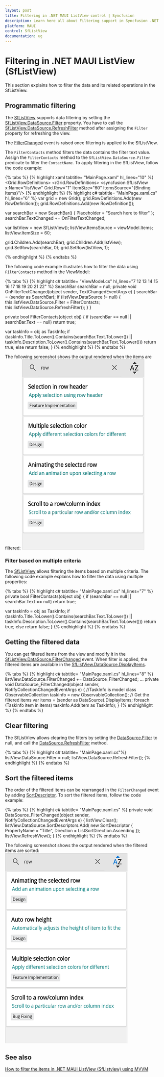 ```yaml
---
layout: post
title: Filtering in .NET MAUI ListView control | Syncfusion
description: Learn here all about Filtering support in Syncfusion .NET MAUI ListView (SfListView) control and more.
platform: MAUI
control: SfListView
documentation: ug
---
```


# Filtering in .NET MAUI ListView (SfListView)

This section explains how to filter the data and its related operations in the SfListView.

## Programmatic filtering

The [SfListView](https://help.syncfusion.com/cr/maui/Syncfusion.Maui.ListView.SfListView.html) supports data filtering by setting the [SfListView.DataSource.Filter](https://help.syncfusion.com/cr/maui/Syncfusion.DataSource.DataSource.html#Syncfusion_DataSource_DataSource_Filter) property. You have to call the [SfListView.DataSource.RefreshFilter](https://help.syncfusion.com/cr/maui/Syncfusion.DataSource.DataSource.html#Syncfusion_DataSource_DataSource_RefreshFilter) method after assigning the `Filter` property for refreshing the view.

The [FilterChanged](https://help.syncfusion.com/cr/maui/Syncfusion.DataSource.DataSource.html#Syncfusion_DataSource_DataSource_FilterChanged) event is raised once filtering is applied to the SfListView.

The `FilterContacts` method filters the data contains the filter text value. Assign the `FilterContacts` method to the `SfListView.DataSource.Filter` predicate to filter the `ContactName`. To apply filtering in the SfListView, follow the code example:

{% tabs %}
{% highlight xaml tabtitle= "MainPage.xaml" hl_lines="10" %}
<ContentPage xmlns:syncfusion="clr-namespace:Syncfusion.Maui.ListView;assembly=Syncfusion.Maui.ListView">
 <Grid>
    <Grid.RowDefinitions>
      <RowDefinition Height="Auto"/>
      <RowDefinition Height="Auto"/>
    </Grid.RowDefinitions>
    <SearchBar x:Name="filterText"
               HeightRequest="40"
               Placeholder="Search here to filter"
               TextChanged="OnFilterTextChanged"/>
    <syncfusion:SfListView x:Name="listView" Grid.Row="1" 
                           ItemSize="60" 
                           ItemsSource="{Binding Items}"/>
  </Grid>
</ContentPage>
{% endhighlight %}
{% highlight c# tabtitle= "MainPage.xaml.cs" hl_lines="6" %}
var grid = new Grid();
grid.RowDefinitions.Add(new RowDefinition());
grid.RowDefinitions.Add(new RowDefinition());

var searchBar = new SearchBar() { Placeholder = "Search here to filter" };
searchBar.TextChanged += OnFilterTextChanged;

var listView = new SfListView();
listView.ItemsSource = viewModel.Items;
listView.ItemSize = 60;

grid.Children.Add(searchBar);
grid.Children.Add(listView);
grid.SetRow(searchBar, 0);
grid.SetRow(listView, 1);

{% endhighlight %}
{% endtabs %}
 
The following code example illustrates how to filter the data using `FilterContacts` method in the ViewModel:

{% tabs %}
{% highlight c# tabtitle= "ViewModel.cs" hl_lines="7 12 13 14 15 16 17 18 19 20 21 22" %}
SearchBar searchBar = null;
private void OnFilterTextChanged(object sender, TextChangedEventArgs e)
{
  searchBar = (sender as SearchBar);
  if (listView.DataSource != null)
  {
    this.listView.DataSource.Filter = FilterContacts;
    this.listView.DataSource.RefreshFilter();
  }
}
 
private bool FilterContacts(object obj)
{
  if (searchBar == null || searchBar.Text == null)
     return true;

  var taskInfo = obj as TaskInfo;
   if (taskInfo.Title.ToLower().Contains(searchBar.Text.ToLower()) || taskInfo.Description.ToLower().Contains(searchBar.Text.ToLower()))
      return true;
  else
      return false;
}
{% endhighlight %}
{% endtabs %}

The following screenshot shows the output rendered when the items are filtered:
![MAUI ListView Filtering](Images/filtering/maui-listview-filtering-items.png)



### Filter based on multiple criteria

The [SfListView](https://help.syncfusion.com/cr/maui/Syncfusion.Maui.ListView.SfListView.html) allows filtering the items based on multiple criteria. The following code example explains how to  filter the data using multiple properties:

{% tabs %}
{% highlight c# tabtitle= "MainPage.xaml.cs" hl_lines="7" %}
private bool FilterContacts(object obj)
{
  if (searchBar == null || searchBar.Text == null)
     return true;

  var taskInfo = obj as TaskInfo;
   if (taskInfo.Title.ToLower().Contains(searchBar.Text.ToLower()) || taskInfo.Description.ToLower().Contains(searchBar.Text.ToLower()))
      return true;
   else
      return false;
}
{% endhighlight %}
{% endtabs %}

## Getting the filtered data

You can get filtered items from the view and modify it in the [SfListView.DataSource.FilterChanged](https://help.syncfusion.com/cr/maui/Syncfusion.DataSource.DataSource.html#Syncfusion_DataSource_DataSource_FilterChanged) event. When filter is applied, the filtered items are available in the [SfListView.DataSource.DisplayItems](https://help.syncfusion.com/cr/maui/Syncfusion.DataSource.DataSource.html#Syncfusion_DataSource_DataSource_DisplayItems).

{% tabs %}
{% highlight c# tabtitle= "MainPage.xaml.cs" hl_lines="8" %}
listView.DataSource.FilterChanged += DataSource_FilterChanged;
...
private void DataSource_FilterChanged(object sender, NotifyCollectionChangedEventArgs e)
{
   //TaskInfo is model class 
 ObservableCollection<TaskInfo> taskInfo = new ObservableCollection<TaskInfo>();
  // Get the filtered items
  var items = (sender as DataSource).DisplayItems;
  foreach (TaskInfo item in items)
     taskInfo.Add(item as TaskInfo);
}
{% endhighlight %}
{% endtabs %}

## Clear filtering

The SfListView allows clearing the filters by setting the [DataSource.Filter](https://help.syncfusion.com/cr/maui/Syncfusion.DataSource.DataSource.html#Syncfusion_DataSource_DataSource_Filter) to null, and call the [DataSource.RefreshFilter](https://help.syncfusion.com/cr/maui/Syncfusion.DataSource.DataSource.html#Syncfusion_DataSource_DataSource_RefreshFilter) method.

{% tabs %}
{% highlight c# tabtitle= "MainPage.xaml.cs"%}
listView.DataSource.Filter = null;
listView.DataSource.RefreshFilter();
{% endhighlight %}
{% endtabs %}

## Sort the filtered items

The order of the filtered items can be rearranged in the `FilterChanged` event by adding [SortDescriptor](https://help.syncfusion.com/cr/maui/Syncfusion.DataSource.SortDescriptor.html). To sort the filtered items, follow the code example:

{% tabs %}
{% highlight c# tabtitle= "MainPage.xaml.cs" %}
private void DataSource_FilterChanged(object sender, NotifyCollectionChangedEventArgs e)
{
  listView.Clear();
  listView.DataSource.SortDescriptors.Add(
          new SortDescriptor 
          { 
             PropertyName = "Title", 
             Direction = ListSortDirection.Ascending 
          }); 
  listView.RefreshView();
}
{% endhighlight %}
{% endtabs %}

The following screenshot shows the output rendered when the filtered items are sorted:
![MAUI ListView Sorting Filtered Items](Images/filtering/maui-listview-sorting-filtered-items.png)

## See also

[How to filter the items in .NET MAUI ListView (SfListview) using MVVM](https://www.syncfusion.com/kb/13060/)